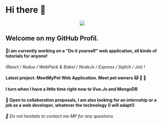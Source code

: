 # Hi there :wave:

<p align="center">
  <img src="https://github.com/Pouiks/VirgileJoinville/blob/main/img/header.png" />
</p>

## Welcome on my GitHub Profil.

#### :construction:I am currently working on a "Do it yourself" web application, all kinds of tutorials for anyone!
*(React / Redux / WebPack & Babel / NodeJs / Express / Sqitch / Joi) !*

#### Latest project: MeetMyPet Web Application. Meet pet owners :cat: :dog: :horse:

#### I turn when I have a little time right now to Vue.Js and MongoDB

#### :open_hands: Open to collaboration proposals, I am also looking for an internship or a job as a web developer, whatever the technology (I will adapt!)

*:incoming_envelope: Do not hesitate to contact me MP for any questions*
